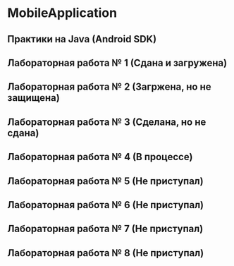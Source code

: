 # MobileApplication
## Практики на Java (Android SDK) 
## Лабораторная работа № 1 (Сдана и загружена)
## Лабораторная работа № 2 (Загржена, но не защищена)
## Лабораторная работа № 3 (Сделана, но не сдана)
## Лабораторная работа № 4 (В процессе)
## Лабораторная работа № 5 (Не приступал)
## Лабораторная работа № 6 (Не приступал)
## Лабораторная работа № 7 (Не приступал)
## Лабораторная работа № 8 (Не приступал)
